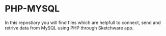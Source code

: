 # PHP-MYSQL
In this repostiory you will find files which are helpfull to connect, send and retrive data from MySQL using PHP through Sketchware app.

